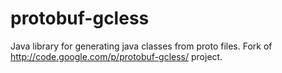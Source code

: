 protobuf-gcless
===============

Java library for generating java classes from proto files.
Fork of http://code.google.com/p/protobuf-gcless/ project.